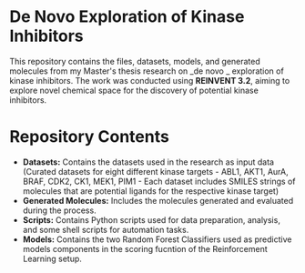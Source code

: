 # De Novo Exploration of Kinase Inhibitors
This repository contains the files, datasets, models, and generated molecules from my Master's thesis research on _de novo _ exploration of kinase inhibitors. The work was conducted using **REINVENT 3.2**, aiming to explore novel chemical space for the discovery of potential kinase inhibitors.

# Repository Contents
+ **Datasets:** Contains the datasets used in the research as input data (Curated datasets for eight different kinase targets - ABL1, AKT1, AurA, BRAF, CDK2, CK1, MEK1, PIM1 - Each dataset includes SMILES strings of molecules that are potential ligands for the respective kinase target)
+ **Generated Molecules:** Includes the molecules generated and evaluated during the process.
+ **Scripts:** Contains Python scripts used for data preparation, analysis, and some shell scripts for automation tasks.
+ **Models:** Contains the two Random Forest Classifiers used as predictive models components in the scoring fucntion of the Reinforcement Learning setup.
